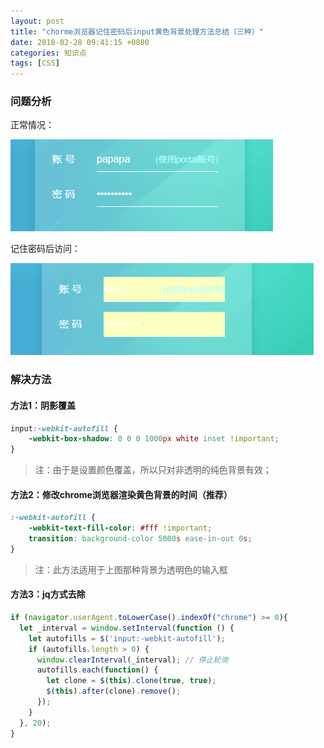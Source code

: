 ```yaml
---
layout: post
title: "chorme浏览器记住密码后input黄色背景处理方法总结（三种）"
date: 2018-02-28 09:41:15 +0800
categories: 知识点
tags: [CSS]
---
```


### 问题分析

正常情况：

![正常情况](/styles/images/css/input/e9a0e22d4a1ea5ffe4b84ba92f7f6d9a.png)

记住密码后访问：

![记住密码后访问](/styles/images/css/input/7090b6f0388da0cb693a7cf32a0e59dd.png)

### 解决方法

#### 方法1：阴影覆盖

```css
input:-webkit-autofill {
    -webkit-box-shadow: 0 0 0 1000px white inset !important;
}
```

> 注：由于是设置颜色覆盖，所以只对非透明的纯色背景有效；

#### 方法2：修改chrome浏览器渲染黄色背景的时间（推荐）

```css
:-webkit-autofill {
    -webkit-text-fill-color: #fff !important;
    transition: background-color 5000s ease-in-out 0s;
}
```

> 注：此方法适用于上图那种背景为透明色的输入框

#### 方法3：jq方式去除

```js
if (navigator.userAgent.toLowerCase().indexOf("chrome") >= 0){
  let _interval = window.setInterval(function () {
    let autofills = $('input:-webkit-autofill');
    if (autofills.length > 0) {
      window.clearInterval(_interval); // 停止轮询
      autofills.each(function() {
        let clone = $(this).clone(true, true);
        $(this).after(clone).remove();
      });
    }
  }, 20);
}
```